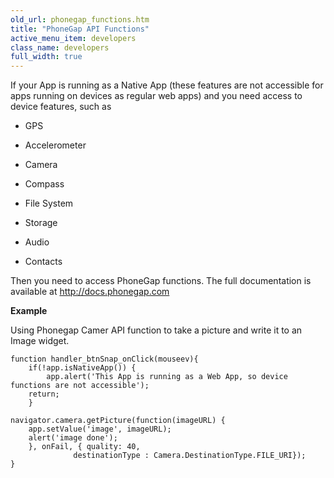 ```yaml
---
old_url: phonegap_functions.htm
title: "PhoneGap API Functions"
active_menu_item: developers
class_name: developers
full_width: true
---
```



If your App is running as a Native App (these features are not accessible for apps running on devices as regular web apps) and you need access to device features, such as

 - GPS

 - Accelerometer

 - Camera

 - Compass

 - File System

 - Storage

 - Audio

 - Contacts

Then you need to access PhoneGap functions. The full documentation is available at 
<a href="http://docs.phonegap.com/" target="_blank">http://docs.phonegap.com</a>

**Example**

Using Phonegap Camer API function to take a picture and write it to an Image widget.

	function handler_btnSnap_onClick(mouseev){
    	if(!app.isNativeApp()) {
        	app.alert('This App is running as a Web App, so device functions are not accessible');
        return;
    	} 
    
    navigator.camera.getPicture(function(imageURL) {
        app.setValue('image', imageURL);
        alert('image done');
    	}, onFail, { quality: 40, 
                  destinationType : Camera.DestinationType.FILE_URI});  
	}
